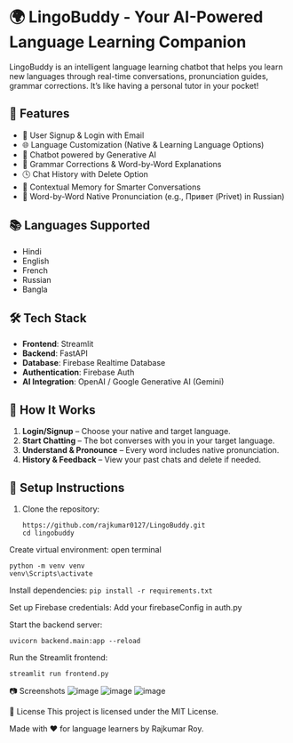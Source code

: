 # 🌍 LingoBuddy - Your AI-Powered Language Learning Companion

LingoBuddy is an intelligent language learning chatbot that helps you learn new languages through real-time conversations, pronunciation guides, grammar corrections. It’s like having a personal tutor in your pocket!

## 🚀 Features

- 🔐 User Signup & Login with Email
- 🌐 Language Customization (Native & Learning Language Options)
- 🤖 Chatbot powered by Generative AI
- 📝 Grammar Corrections & Word-by-Word Explanations
- 🕓 Chat History with Delete Option
- 🔁 Contextual Memory for Smarter Conversations
- 💬 Word-by-Word Native Pronunciation (e.g., Привет (Privet) in Russian)

## 📚 Languages Supported

- Hindi  
- English  
- French  
- Russian  
- Bangla

## 🛠️ Tech Stack

- **Frontend**: Streamlit
- **Backend**: FastAPI
- **Database**: Firebase Realtime Database
- **Authentication**: Firebase Auth
- **AI Integration**: OpenAI / Google Generative AI (Gemini)

## 🧠 How It Works

1. **Login/Signup** – Choose your native and target language.
2. **Start Chatting** – The bot converses with you in your target language.
3. **Understand & Pronounce** – Every word includes native pronunciation.
5. **History & Feedback** – View your past chats and delete if needed.

## 🔧 Setup Instructions

1. Clone the repository:
   ```
   https://github.com/rajkumar0127/LingoBuddy.git
   cd lingobuddy

Create virtual environment:
open terminal
```
python -m venv venv
venv\Scripts\activate
```

Install dependencies:
```pip install -r requirements.txt```

Set up Firebase credentials:
Add your firebaseConfig in auth.py

Start the backend server:
```
uvicorn backend.main:app --reload
```
Run the Streamlit frontend:
```
streamlit run frontend.py
```
📷 Screenshots
![image](https://github.com/user-attachments/assets/b5669682-5b54-4b8d-a31b-4d7704d3f0e9)
![image](https://github.com/user-attachments/assets/51777e03-0dc9-43b1-bd05-d1680d409145)
![image](https://github.com/user-attachments/assets/c1f06ac6-f7fe-4401-b2c7-009d866057f7)




📄 License
This project is licensed under the MIT License.

Made with ❤️ for language learners by Rajkumar Roy.
